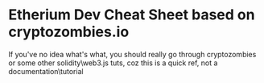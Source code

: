 # Etherium Dev Cheat Sheet based on cryptozombies.io

If you've no idea what's what, you should really go through cryptozombies or some other solidity\web3.js tuts, coz this is a quick ref, not a documentation\tutorial
